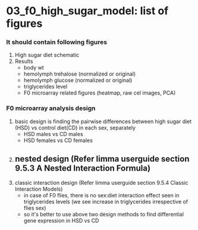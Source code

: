 # 03_f0_high_sugar_model: list of figures

### It should contain following figures
1. High sugar diet schematic
2. Results
    - body wt
    - hemolymph trehalose (normalized or original)
    - hemolymph glucose (normalized or original)
    - triglycerides level
    - F0 microarray related figures (heatmap, raw cel images, PCA)
    
### F0 microarray analysis design
1. basic design is finding the pairwise differences between high sugar diet (HSD) vs control diet(CD) in each sex, separately
    - HSD males vs CD males
    - HSD females vs CD females
2. nested design (Refer limma userguide section 9.5.3 A Nested Interaction Formula)
    - 
3. classic interaction design (Refer limma userguide section 9.5.4 Classic Interaction Models)
    - in case of F0 flies, there is no sex:diet interaction effect seen in triglycerides levels (we see increase in triglycerides irrespective of flies sex)
    - so it's better to use above two design methods to find differential gene expression in  HSD vs CD
